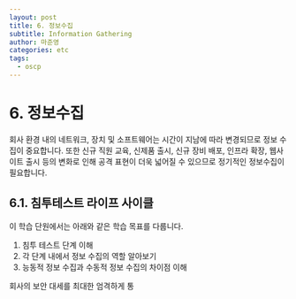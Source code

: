 ```yaml
---
layout: post
title: 6. 정보수집
subtitle: Information Gathering
author: 마준영
categories: etc
tags:
  - oscp
---
```

# 6. 정보수집

회사 환경 내의 네트워크, 장치 및 소프트웨어는 시간이 지남에 따라 변경되므로 정보 수집이 중요합니다.
또한 신규 직원 교육, 신제품 출시, 신규 장비 배포, 인프라 확장, 웹사이트 출시 등의 변화로 인해 공격 표현이 더욱 넓어질 수 있으므로 정기적인 정보수집이 필요합니다.

## 6.1. 침투테스트 라이프 사이클
이 학습 단원에서는 아래와 같은 학습 목표를 다룹니다.

1. 침투 테스트 단계 이해
2. 각 단계 내에서 정보 수집의 역할 알아보기
3. 능동적 정보 수집과 수동적 정보 수집의 차이점 이해

회사의 보안 대세를 최대한 엄격하게 통